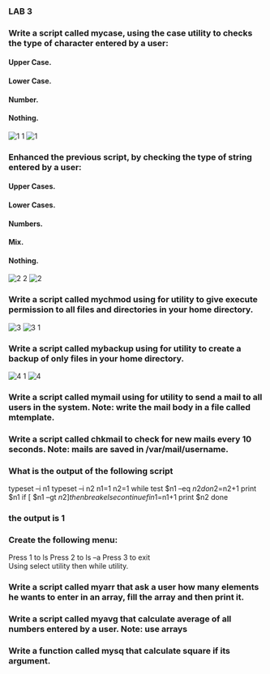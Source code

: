 ### LAB 3
### Write a script called mycase, using the case utility to checks the type of character entered by a user:
#### Upper Case.
#### Lower Case.
#### Number.
#### Nothing.
![1 1](https://github.com/menna-abdallah/Linux-Bash/assets/139376864/dcec6a4f-0eb6-4a3b-ac14-8b0ea5dc9ee1)
![1](https://github.com/menna-abdallah/Linux-Bash/assets/139376864/27030bba-fb89-47e0-8d4e-d3acf3ee3222)

### Enhanced the previous script, by checking the type of string entered by a user:
#### Upper Cases.
#### Lower Cases.
#### Numbers.
#### Mix.
#### Nothing.
![2 2](https://github.com/menna-abdallah/Linux-Bash/assets/139376864/dd2a5ff1-31dd-4301-a7de-72e81b145a91)
![2](https://github.com/menna-abdallah/Linux-Bash/assets/139376864/d95beb21-4bbc-424e-af07-3e7f2c19109f)

### Write a script called mychmod using for utility to give execute permission to all files and directories in your home directory.
![3](https://github.com/menna-abdallah/Linux-Bash/assets/139376864/eca09615-78e7-4460-9a72-3e94065744e8)
![3 1](https://github.com/menna-abdallah/Linux-Bash/assets/139376864/b00fbf78-633d-4660-9fa6-a35e22ef5863)

### Write a script called mybackup using for utility to create a backup of only files in your home directory.
![4 1](https://github.com/menna-abdallah/Linux-Bash/assets/139376864/947aadd2-6de8-4dd5-8034-e20bb0f49915)
![4](https://github.com/menna-abdallah/Linux-Bash/assets/139376864/db3f2cf9-1129-4550-a875-6fb1a5eec64f)

### Write a script called mymail using for utility to send a mail to all users in the system. Note: write the mail body in a file called mtemplate. 
### Write a script called chkmail to check for new mails every 10 seconds. Note: mails are saved in /var/mail/username.

### What is the output of the following script
typeset –i n1
typeset –i n2
n1=1
n2=1
while test $n1 –eq $n2
do
	n2=$n2+1
	print $n1
if [ $n1 –gt $n2 ]
then
	break
else
	continue
fi
n1=$n1+1
print $n2
done
### the output is 1
### Create the following menu:
Press 1 to ls
Press 2 to ls –a
Press 3 to exit  
Using select utility then while utility.

### Write a script called myarr that ask a user how many elements he wants to enter in an array, fill the array and then print it.

### Write a script called myavg that calculate average of all numbers entered by a user. Note: use arrays

### Write a function called mysq that calculate square if its argument.

